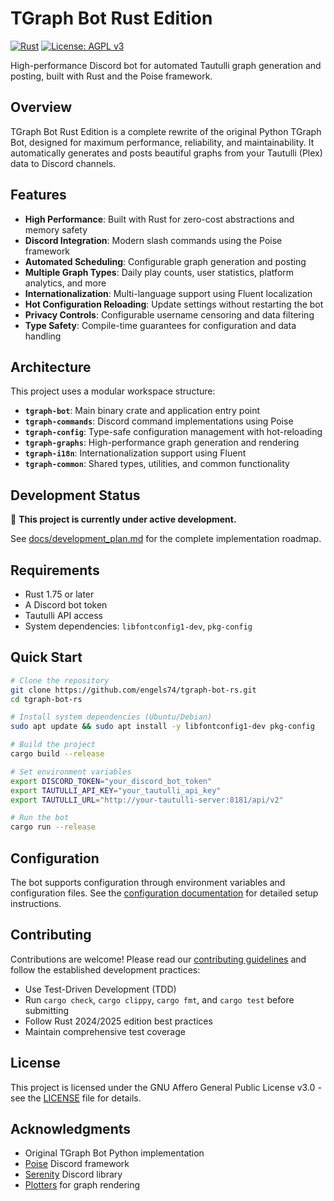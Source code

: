# TGraph Bot Rust Edition

[![Rust](https://img.shields.io/badge/rust-1.75+-orange.svg)](https://www.rust-lang.org)
[![License: AGPL v3](https://img.shields.io/badge/License-AGPL%20v3-blue.svg)](https://www.gnu.org/licenses/agpl-3.0)

High-performance Discord bot for automated Tautulli graph generation and posting, built with Rust and the Poise framework.

## Overview

TGraph Bot Rust Edition is a complete rewrite of the original Python TGraph Bot, designed for maximum performance, reliability, and maintainability. It automatically generates and posts beautiful graphs from your Tautulli (Plex) data to Discord channels.

## Features

- **High Performance**: Built with Rust for zero-cost abstractions and memory safety
- **Discord Integration**: Modern slash commands using the Poise framework
- **Automated Scheduling**: Configurable graph generation and posting
- **Multiple Graph Types**: Daily play counts, user statistics, platform analytics, and more
- **Internationalization**: Multi-language support using Fluent localization
- **Hot Configuration Reloading**: Update settings without restarting the bot
- **Privacy Controls**: Configurable username censoring and data filtering
- **Type Safety**: Compile-time guarantees for configuration and data handling

## Architecture

This project uses a modular workspace structure:

- **`tgraph-bot`**: Main binary crate and application entry point
- **`tgraph-commands`**: Discord command implementations using Poise
- **`tgraph-config`**: Type-safe configuration management with hot-reloading
- **`tgraph-graphs`**: High-performance graph generation and rendering
- **`tgraph-i18n`**: Internationalization support using Fluent
- **`tgraph-common`**: Shared types, utilities, and common functionality

## Development Status

🚧 **This project is currently under active development.**

See [docs/development_plan.md](docs/development_plan.md) for the complete implementation roadmap.

## Requirements

- Rust 1.75 or later
- A Discord bot token
- Tautulli API access
- System dependencies: `libfontconfig1-dev`, `pkg-config`

## Quick Start

```bash
# Clone the repository
git clone https://github.com/engels74/tgraph-bot-rs.git
cd tgraph-bot-rs

# Install system dependencies (Ubuntu/Debian)
sudo apt update && sudo apt install -y libfontconfig1-dev pkg-config

# Build the project
cargo build --release

# Set environment variables
export DISCORD_TOKEN="your_discord_bot_token"
export TAUTULLI_API_KEY="your_tautulli_api_key"
export TAUTULLI_URL="http://your-tautulli-server:8181/api/v2"

# Run the bot
cargo run --release
```

## Configuration

The bot supports configuration through environment variables and configuration files. See the [configuration documentation](docs/configuration.md) for detailed setup instructions.

## Contributing

Contributions are welcome! Please read our [contributing guidelines](CONTRIBUTING.md) and follow the established development practices:

- Use Test-Driven Development (TDD)
- Run `cargo check`, `cargo clippy`, `cargo fmt`, and `cargo test` before submitting
- Follow Rust 2024/2025 edition best practices
- Maintain comprehensive test coverage

## License

This project is licensed under the GNU Affero General Public License v3.0 - see the [LICENSE](LICENSE) file for details.

## Acknowledgments

- Original TGraph Bot Python implementation
- [Poise](https://github.com/serenity-rs/poise) Discord framework
- [Serenity](https://github.com/serenity-rs/serenity) Discord library
- [Plotters](https://github.com/plotters-rs/plotters) for graph rendering